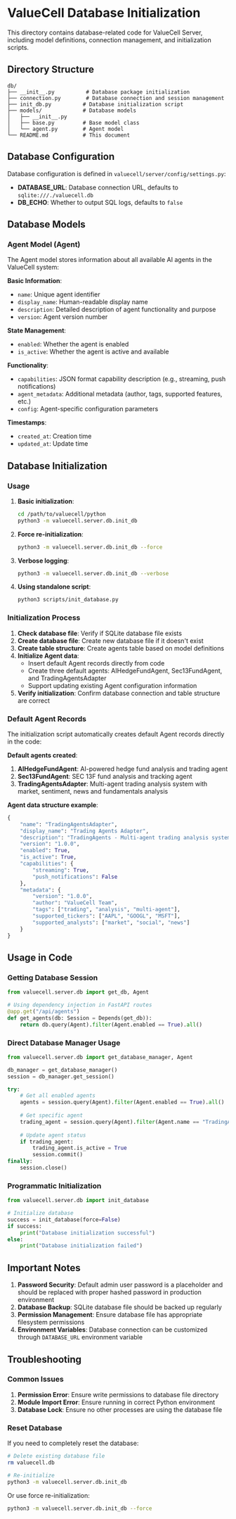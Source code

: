 # ValueCell Database Initialization

This directory contains database-related code for ValueCell Server, including model definitions, connection management, and initialization scripts.

## Directory Structure

```
db/
├── __init__.py          # Database package initialization
├── connection.py        # Database connection and session management
├── init_db.py          # Database initialization script
├── models/             # Database models
│   ├── __init__.py
│   ├── base.py         # Base model class
│   └── agent.py        # Agent model
└── README.md           # This document
```

## Database Configuration

Database configuration is defined in `valuecell/server/config/settings.py`:

- **DATABASE_URL**: Database connection URL, defaults to `sqlite:///./valuecell.db`
- **DB_ECHO**: Whether to output SQL logs, defaults to `false`

## Database Models

### Agent Model (Agent)
The Agent model stores information about all available AI agents in the ValueCell system:

**Basic Information**:
- `name`: Unique agent identifier
- `display_name`: Human-readable display name
- `description`: Detailed description of agent functionality and purpose
- `version`: Agent version number

**State Management**:
- `enabled`: Whether the agent is enabled
- `is_active`: Whether the agent is active and available

**Functionality**:
- `capabilities`: JSON format capability description (e.g., streaming, push notifications)
- `agent_metadata`: Additional metadata (author, tags, supported features, etc.)
- `config`: Agent-specific configuration parameters

**Timestamps**:
- `created_at`: Creation time
- `updated_at`: Update time

## Database Initialization

### Usage

1. **Basic initialization**:
   ```bash
   cd /path/to/valuecell/python
   python3 -m valuecell.server.db.init_db
   ```

2. **Force re-initialization**:
   ```bash
   python3 -m valuecell.server.db.init_db --force
   ```

3. **Verbose logging**:
   ```bash
   python3 -m valuecell.server.db.init_db --verbose
   ```

4. **Using standalone script**:
   ```bash
   python3 scripts/init_database.py
   ```

### Initialization Process

1. **Check database file**: Verify if SQLite database file exists
2. **Create database file**: Create new database file if it doesn't exist
3. **Create table structure**: Create agents table based on model definitions
4. **Initialize Agent data**:
   - Insert default Agent records directly from code
   - Create three default agents: AIHedgeFundAgent, Sec13FundAgent, and TradingAgentsAdapter
   - Support updating existing Agent configuration information
5. **Verify initialization**: Confirm database connection and table structure are correct

### Default Agent Records

The initialization script automatically creates default Agent records directly in the code:

**Default agents created**:

1. **AIHedgeFundAgent**: AI-powered hedge fund analysis and trading agent
2. **Sec13FundAgent**: SEC 13F fund analysis and tracking agent  
3. **TradingAgentsAdapter**: Multi-agent trading analysis system with market, sentiment, news and fundamentals analysis

**Agent data structure example**:
```python
{
    "name": "TradingAgentsAdapter",
    "display_name": "Trading Agents Adapter",
    "description": "TradingAgents - Multi-agent trading analysis system",
    "version": "1.0.0",
    "enabled": True,
    "is_active": True,
    "capabilities": {
        "streaming": True,
        "push_notifications": False
    },
    "metadata": {
        "version": "1.0.0",
        "author": "ValueCell Team",
        "tags": ["trading", "analysis", "multi-agent"],
        "supported_tickers": ["AAPL", "GOOGL", "MSFT"],
        "supported_analysts": ["market", "social", "news"]
    }
}
```

## Usage in Code

### Getting Database Session

```python
from valuecell.server.db import get_db, Agent

# Using dependency injection in FastAPI routes
@app.get("/api/agents")
def get_agents(db: Session = Depends(get_db)):
    return db.query(Agent).filter(Agent.enabled == True).all()
```

### Direct Database Manager Usage

```python
from valuecell.server.db import get_database_manager, Agent

db_manager = get_database_manager()
session = db_manager.get_session()

try:
    # Get all enabled agents
    agents = session.query(Agent).filter(Agent.enabled == True).all()
    
    # Get specific agent
    trading_agent = session.query(Agent).filter(Agent.name == "TradingAgentsAdapter").first()
    
    # Update agent status
    if trading_agent:
        trading_agent.is_active = True
        session.commit()
finally:
    session.close()
```

### Programmatic Initialization

```python
from valuecell.server.db import init_database

# Initialize database
success = init_database(force=False)
if success:
    print("Database initialization successful")
else:
    print("Database initialization failed")
```

## Important Notes

1. **Password Security**: Default admin user password is a placeholder and should be replaced with proper hashed password in production environment
2. **Database Backup**: SQLite database file should be backed up regularly
3. **Permission Management**: Ensure database file has appropriate filesystem permissions
4. **Environment Variables**: Database connection can be customized through `DATABASE_URL` environment variable

## Troubleshooting

### Common Issues

1. **Permission Error**: Ensure write permissions to database file directory
2. **Module Import Error**: Ensure running in correct Python environment
3. **Database Lock**: Ensure no other processes are using the database file

### Reset Database

If you need to completely reset the database:

```bash
# Delete existing database file
rm valuecell.db

# Re-initialize
python3 -m valuecell.server.db.init_db
```

Or use force re-initialization:

```bash
python3 -m valuecell.server.db.init_db --force
```
